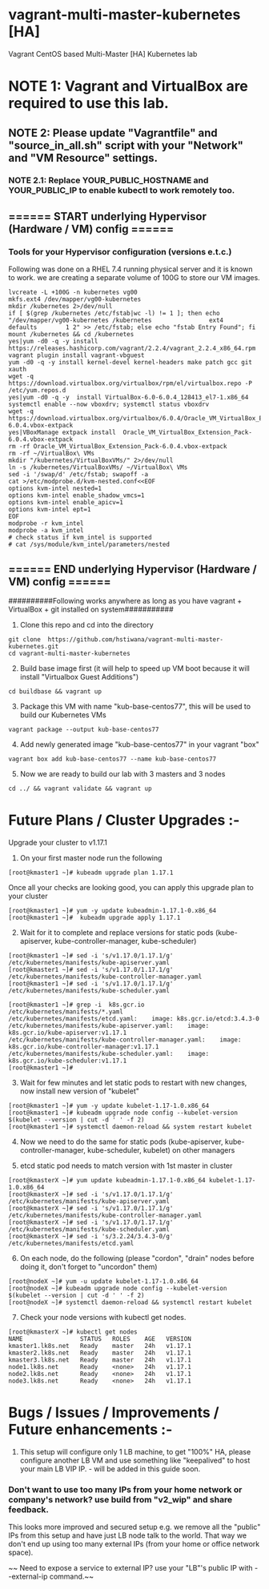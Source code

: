 # vagrant-multi-master-kubernetes [HA]
Vagrant CentOS based Multi-Master [HA] Kubernetes lab

# NOTE 1: Vagrant and VirtualBox are required to use this lab.
## NOTE 2: Please update "Vagrantfile" and "source_in_all.sh" script with your "Network" and "VM Resource" settings.
### NOTE 2.1: Replace YOUR_PUBLIC_HOSTNAME and YOUR_PUBLIC_IP to enable kubectl to work remotely too.



## ====== START underlying Hypervisor (Hardware / VM) config ======
### Tools for your Hypervisor configuration (versions e.t.c.)

Following was done on a RHEL 7.4 running physical server and it is known to work.
we are creating a separate volume of 100G to store our VM images.
 
```
lvcreate -L +100G -n kubernetes vg00
mkfs.ext4 /dev/mapper/vg00-kubernetes
mkdir /kubernetes 2>/dev/null
if [ $(grep /kubernetes /etc/fstab|wc -l) != 1 ]; then echo "/dev/mapper/vg00-kubernetes /kubernetes                ext4    defaults        1 2" >> /etc/fstab; else echo "fstab Entry Found"; fi
mount /kubernetes && cd /kubernetes
yes|yum -d0 -q -y install https://releases.hashicorp.com/vagrant/2.2.4/vagrant_2.2.4_x86_64.rpm
vagrant plugin install vagrant-vbguest
yum -d0 -q -y install kernel-devel kernel-headers make patch gcc git xauth
wget -q https://download.virtualbox.org/virtualbox/rpm/el/virtualbox.repo -P /etc/yum.repos.d
yes|yum -d0 -q -y  install VirtualBox-6.0-6.0.4_128413_el7-1.x86_64
systemctl enable --now vboxdrv; systemctl status vboxdrv
wget -q https://download.virtualbox.org/virtualbox/6.0.4/Oracle_VM_VirtualBox_Extension_Pack-6.0.4.vbox-extpack
yes|VBoxManage extpack install  Oracle_VM_VirtualBox_Extension_Pack-6.0.4.vbox-extpack
rm -rf Oracle_VM_VirtualBox_Extension_Pack-6.0.4.vbox-extpack
rm -rf ~/VirtualBox\ VMs
mkdir "/kubernetes/VirtualBoxVMs/" 2>/dev/null
ln -s /kubernetes/VirtualBoxVMs/ ~/VirtualBox\ VMs
sed -i '/swap/d' /etc/fstab; swapoff -a
cat >/etc/modprobe.d/kvm-nested.conf<<EOF
options kvm-intel nested=1
options kvm-intel enable_shadow_vmcs=1
options kvm-intel enable_apicv=1
options kvm-intel ept=1
EOF
modprobe -r kvm_intel
modprobe -a kvm_intel
# check status if kvm_intel is supported
# cat /sys/module/kvm_intel/parameters/nested
```

## ====== END underlying Hypervisor (Hardware / VM) config ======


##########Following works anywhere as long as you have vagrant + VirtualBox + git installed on system###########
1) Clone this repo and cd into the directory
```
git clone  https://github.com/hstiwana/vagrant-multi-master-kubernetes.git
cd vagrant-multi-master-kubernetes
```

2) Build base image first (it will help to speed up VM boot because it will install "Virtualbox Guest Additions")
```
cd buildbase && vagrant up
```
3) Package this VM with name "kub-base-centos77", this will be used to build our Kubernetes VMs
```	
vagrant package --output kub-base-centos77
```
4) Add newly generated image "kub-base-centos77" in your vagrant "box"
```
vagrant box add kub-base-centos77 --name kub-base-centos77
```
5) Now we are ready to build our lab with 3 masters and 3 nodes
```
cd ../ && vagrant validate && vagrant up
```

# Future Plans / Cluster Upgrades :-
 Upgrade your cluster to v1.17.1
	
 1) On your first master node run the following
```	
[root@kmaster1 ~]# kubeadm upgrade plan 1.17.1
```
   Once all your checks are looking good, you can apply this upgrade plan to your cluster
```		
[root@kmaster1 ~]# yum -y update kubeadmin-1.17.1-0.x86_64 
[root@kmaster1 ~]#  kubeadm upgrade apply 1.17.1 
```
2) Wait for it to complete and replace versions for static pods (kube-apiserver, kube-controller-manager, kube-scheduler)
```	
[root@kmaster1 ~]# sed -i 's/v1.17.0/1.17.1/g' /etc/kubernetes/manifests/kube-apiserver.yaml  
[root@kmaster1 ~]# sed -i 's/v1.17.0/1.17.1/g' /etc/kubernetes/manifests/kube-controller-manager.yaml 
[root@kmaster1 ~]# sed -i 's/v1.17.0/1.17.1/g' /etc/kubernetes/manifests/kube-scheduler.yaml  

[root@kmaster1 ~]# grep -i  k8s.gcr.io /etc/kubernetes/manifests/*.yaml
/etc/kubernetes/manifests/etcd.yaml:    image: k8s.gcr.io/etcd:3.4.3-0
/etc/kubernetes/manifests/kube-apiserver.yaml:    image: k8s.gcr.io/kube-apiserver:v1.17.1
/etc/kubernetes/manifests/kube-controller-manager.yaml:    image: k8s.gcr.io/kube-controller-manager:v1.17.1
/etc/kubernetes/manifests/kube-scheduler.yaml:    image: k8s.gcr.io/kube-scheduler:v1.17.1
[root@kmaster1 ~]#
```
3) Wait for few minutes and let static pods to restart with new changes, now install new version of "kubelet"
```
[root@kmaster1 ~]# yum -y update kubelet-1.17-1.0.x86_64
[root@kmaster1 ~]# kubeadm upgrade node config --kubelet-version $(kubelet --version | cut -d ' ' -f 2)
[root@kmaster1 ~]# systemctl daemon-reload && system restart kubelet
```
4) Now we need to do the same for static pods (kube-apiserver, kube-controller-manager, kube-scheduler, kubelet) on other managers
	
5) etcd static pod needs to match version with 1st master in cluster
```
[root@kmasterX ~]# yum update kubeadmin-1.17.1-0.x86_64 kubelet-1.17-1.0.x86_64
[root@kmasterX ~]# sed -i 's/v1.17.0/1.17.1/g' /etc/kubernetes/manifests/kube-apiserver.yaml  
[root@kmasterX ~]# sed -i 's/v1.17.0/1.17.1/g' /etc/kubernetes/manifests/kube-controller-manager.yaml 
[root@kmasterX ~]# sed -i 's/v1.17.0/1.17.1/g' /etc/kubernetes/manifests/kube-scheduler.yaml  
[root@kmasterX ~]# sed -i 's/3.2.24/3.4.3-0/g' /etc/kubernetes/manifests/etcd.yaml
```
6) On each node, do the following (please "cordon", "drain" nodes before doing it, don't forget to "uncordon" them)
```		
[root@nodeX ~]# yum -u update kubelet-1.17-1.0.x86_64
[root@nodeX ~]# kubeadm upgrade node config --kubelet-version $(kubelet --version | cut -d ' ' -f 2) 
[root@nodeX ~]# systemctl daemon-reload && systemctl restart kubelet
```   
7) Check your node versions with kubectl get nodes.
```   
[root@kmasterX ~]# kubectl get nodes
NAME                STATUS   ROLES    AGE   VERSION
kmaster1.lk8s.net   Ready    master   24h   v1.17.1
kmaster2.lk8s.net   Ready    master   24h   v1.17.1
kmaster3.lk8s.net   Ready    master   24h   v1.17.1
node1.lk8s.net      Ready    <none>   24h   v1.17.1
node2.lk8s.net      Ready    <none>   24h   v1.17.1
node3.lk8s.net      Ready    <none>   24h   v1.17.1
```

# Bugs / Issues / Improvements / Future enhancements :-
1. This setup will configure only 1 LB machine, to get "100%" HA, please configure another LB VM and use something like "keepalived" to host your main LB VIP IP. - will be added in this guide soon.

### Don't want to use too many IPs from your home network or company's network? use build from "v2_wip" and share feedback.
This looks more improved and secured setup e.g. we remove all the "public" IPs from this setup and have just LB node talk to the world. That way we don't end up using too many external IPs (from your home or office network space).

~~ Need to expose a service to external IP? use your "LB"'s public IP with --external-ip command.~~
